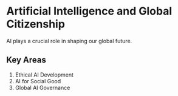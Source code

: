 # Artificial Intelligence and Global Citizenship

AI plays a crucial role in shaping our global future.

## Key Areas

1. Ethical AI Development
2. AI for Social Good
3. Global AI Governance
